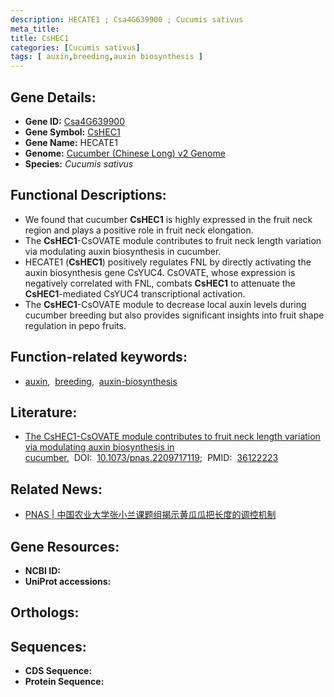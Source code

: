 ```yaml
---
description: HECATE1 ; Csa4G639900 ; Cucumis sativus
meta_title:
title: CsHEC1
categories: [Cucumis sativus]
tags: [ auxin,breeding,auxin biosynthesis ]
---
```


## Gene Details:
- **Gene ID:**	[Csa4G639900]()
- **Gene Symbol:** <u> CsHEC1 </u>
- **Gene Name:** HECATE1
- **Genome:** [Cucumber (Chinese Long) v2 Genome]()
- **Species:** *Cucumis sativus*

## Functional Descriptions:
   - We found that cucumber **CsHEC1** is highly expressed in the fruit neck region and plays a positive role in fruit neck elongation.
   - The **CsHEC1**-CsOVATE module contributes to fruit neck length variation via modulating auxin biosynthesis in cucumber.
   - HECATE1 (**CsHEC1**) positively regulates FNL by directly activating the auxin biosynthesis gene CsYUC4. CsOVATE, whose expression is negatively correlated with FNL, combats **CsHEC1** to attenuate the **CsHEC1**-mediated CsYUC4 transcriptional activation.
   - The **CsHEC1**-CsOVATE module to decrease local auxin levels during cucumber breeding but also provides significant insights into fruit shape regulation in pepo fruits.

## Function-related keywords:
   - [auxin](/tags/auxin/),&nbsp;&nbsp;[breeding](/tags/breeding/),&nbsp;&nbsp;[auxin-biosynthesis](/tags/auxin-biosynthesis/)

## Literature:
   - [The CsHEC1-CsOVATE module contributes to fruit neck length variation via modulating auxin biosynthesis in cucumber.]( https://www.pnas.org/doi/10.1073/pnas.2209717119?url_ver=Z39.88-2003&rfr_id=ori%3Arid%3Acrossref.org&rfr_dat=cr_pub++0pubmed#sec-3)&nbsp;&nbsp;DOI:&nbsp;&nbsp;[10.1073/pnas.2209717119](https://www.pnas.org/doi/10.1073/pnas.2209717119?url_ver=Z39.88-2003&rfr_id=ori%3Arid%3Acrossref.org&rfr_dat=cr_pub++0pubmed#sec-3);&nbsp;&nbsp;PMID:&nbsp;&nbsp;[36122223](https://pubmed.ncbi.nlm.nih.gov/36122223/)

## Related News:
   - [PNAS | 中国农业大学张小兰课题组揭示黄瓜瓜把长度的调控机制](https://mp.weixin.qq.com/s?__biz=Mzg3MDEwNDEyMg==&mid=2247538347&idx=3&sn=5f2531a3a5b9addc63af235370b63b30&chksm=ce90fbfef9e772e85dadc613447ca6a9f0ab853b0e75724eca2fac56d0c57434e13c6aaf2196&scene=27#wechat_redirect)

## Gene Resources:
- **NCBI ID:**  [](https://www.ncbi.nlm.nih.gov/gene/?term=)
- **UniProt accessions:** [](https://www.uniprot.org/uniprotkb//entry)

## Orthologs:

## Sequences:
- **CDS Sequence:**
- **Protein Sequence:**
